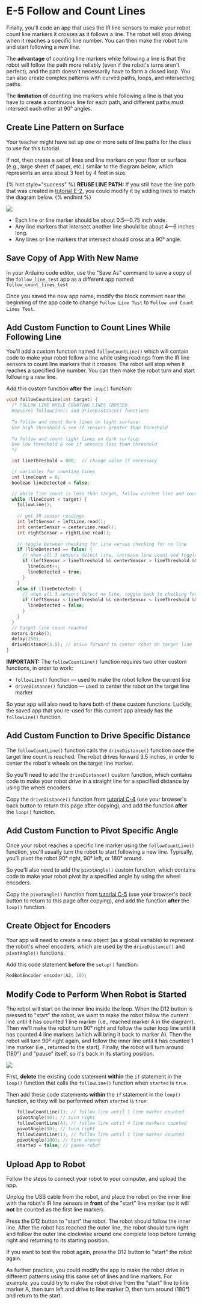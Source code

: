 # E-5 Follow and Count Lines

Finally, you'll code an app that uses the IR line sensors to make your robot count line markers it crosses as it follows a line. The robot will stop driving when it reaches a specific line number. You can then make the robot turn and start following a new line.

The **advantage** of counting line markers while following a line is that the robot will follow the path more reliably \(even if the robot's turns aren't perfect\), and the path doesn't necessarily have to form a closed loop. You can also create complex patterns with curved paths, loops, and intersecting paths.

The **limitation** of counting line markers while following a line is that you have to create a continuous line for each path, and different paths must intersect each other at 90° angles.

## Create Line Pattern on Surface

Your teacher might have set up one or more sets of line paths for the class to use for this tutorial.

If not, then create a set of lines and line markers on your floor or surface \(e.g., large sheet of paper, etc.\) similar to the diagram below, which represents an area about 3 feet by 4 feet in size.

{% hint style="success" %}
**REUSE LINE PATH:**  If you still have the line path that was created in [tutorial E-2](e-2-follow-line.md#create-line-on-surface), you could modify it by adding lines to match the diagram below.
{% endhint %}

![](../../.gitbook/assets/follow-count-line-diagram1.png)

* Each line or line marker should be about 0.5—0.75 inch wide.
* Any line markers that intersect another line should be about 4—6 inches long.
* Any lines or line markers that intersect should cross at a 90° angle.

## Save Copy of App With New Name <a id="save-copy-of-app-with-new-name"></a>

In your Arduino code editor, use the "Save As" command to save a copy of the `follow_line_test` app as a different app named: `follow_count_lines_test`

Once you saved the new app name, modify the block comment near the beginning of the app code to change `Follow Line Test` to `Follow and Count Lines Test`.

## Add Custom Function to Count Lines While Following Line

You'll add a custom function named `followCountLine()` which will contain code to make your robot follow a line while using readings from the IR line sensors to count line markers that it crosses. The robot will stop when it reaches a specified line number. You can then make the robot turn and start following a new line.

Add this custom function **after** the `loop()` function:

```cpp
void followCountLine(int target) {
  /* FOLLOW LINE WHILE COUNTING LINES CROSSED
  Requires followLine() and driveDistance() functions
  
  To follow and count dark lines on light surface:
  Use high threshold & see if sensors greater than threshold
  
  To follow and count light lines on dark surface:
  Use low threshold & see if sensors less than threshold
  */

  int lineThreshold = 800;  // change value if necessary

  // variables for counting lines
  int lineCount = 0;
  boolean lineDetected = false;

  // while line count is less than target, follow current line and count lines crossed
  while (lineCount < target) {
    followLine();
    
    // get IR sensor readings
    int leftSensor = leftLine.read();
    int centerSensor = centerLine.read();
    int rightSensor = rightLine.read();
    
    // toggle between checking for line versus checking for no line
    if (lineDetected == false) {
      // when all 3 sensors detect line, increase line count and toggle to checking for no line
      if (leftSensor > lineThreshold && centerSensor > lineThreshold && rightSensor > lineThreshold) {
        lineCount++;
        lineDetected = true;
      }
    }
    else if (lineDetected) {
      // when all 3 sensors detect no line, toggle back to checking for line
      if (leftSensor < lineThreshold && centerSensor < lineThreshold && rightSensor < lineThreshold) {
        lineDetected = false;
      }
    }
  }
  // target line count reached
  motors.brake();
  delay(250);
  driveDistance(3.5); // drive forward to center robot on target line
}
```

**IMPORTANT:**  The `followCountLine()` function requires two other custom functions, in order to work:

* `followLine()` function — used to make the robot follow the current line
* `driveDistance()` function — used to center the robot on the target line marker

So your app will also need to have both of these custom functions. Luckily, the saved app that you re-used for this current app already has the `followLine()` function.

## Add Custom Function to Drive Specific Distance

The `followCountLine()` function calls the `driveDistance()` function once the target line count is reached. The robot drives forward 3.5 inches, in order to center the robot's wheels on the target line marker.

So you'll need to add the `driveDistance()` custom function, which contains code to make your robot drive in a straight line for a specified distance by using the wheel encoders.

Copy the `driveDistance()` function from [tutorial C-4](../driving-and-turning/c-4-drive-for-specific-distance.md#add-custom-function-to-drive-specific-distance) \(use your browser's back button to return this page after copying\), and add the function **after** the `loop()` function.

## Add Custom Function to Pivot Specific Angle

Once your robot reaches a specific line marker using the `followCountLine()` function, you'll usually turn the robot to start following a new line. Typically, you'll pivot the robot 90° right, 90° left, or 180° around.

So you'll also need to add the `pivotAngle()` custom function, which contains code to make your robot pivot by a specified angle by using the wheel encoders.

Copy the `pivotAngle()` function from [tutorial C-5](../driving-and-turning/c-5-pivot-by-specific-angle.md#add-custom-function-to-pivot-specific-angle) \(use your browser's back button to return to this page after copying\), and add the function **after** the `loop()` function.

## Create Object for Encoders

Your app will need to create a new object \(as a global variable\) to represent the robot's wheel encoders, which are used by the `driveDistance()` and `pivotAngle()` functions.

Add this code statement **before** the `setup()` function:

```cpp
RedBotEncoder encoder(A2, 10);
```

## Modify Code to Perform When Robot is Started

The robot will start on the inner line inside the loop. When the D12 button is pressed to "start" the robot, we want to make the robot follow the current line until it has counted 1 line marker \(i.e., reached marker A in the diagram\). Then we'll make the robot turn 90° right and follow the outer loop line until it has counted 4 line markers \(which will bring it back to marker A\). Then the robot will turn 90° right again, and follow the inner line until it has counted 1 line marker \(i.e., returned to the start\). Finally, the robot will turn around \(180°\) and "pause" itself, so it's back in its starting position.

![](../../.gitbook/assets/follow-count-line-diagram2.png)

First, **delete** the existing code statement **within** the `if` statement in the `loop()` function that calls the `followLine()` function  when `started` is `true`.

Then add these code statements **within** the `if` statement in the `loop()` function, so they will be performed when `started` is `true`:

```cpp
    followCountLine(1); // follow line until 1 line marker counted
    pivotAngle(90); // turn right
    followCountLine(4); // follow line until 4 line markers counted
    pivotAngle(90); // turn right
    followCountLine(1); // follow line until 1 line marker counted
    pivotAngle(180); // turn around
    started = false; // pause robot
```

## Upload App to Robot

Follow the steps to connect your robot to your computer, and upload the app.

Unplug the USB cable from the robot, and place the robot on the inner line with the robot's IR line sensors in **front** of the "start" line marker \(so it will **not** be counted as the first line marker\).

Press the D12 button to "start" the robot. The robot should follow the inner line. After the robot has reached the outer line, the robot should turn right and follow the outer line clockwise around one complete loop before turning right and returning to its starting position.

If you want to test the robot again, press the D12 button to "start" the robot again.

As further practice, you could modify the app to make the robot drive in different patterns using this same set of lines and line markers. For example, you could try to make the robot drive from the "start" line to line marker A, then turn left and drive to line marker D, then turn around \(180°\) and return to the start.

